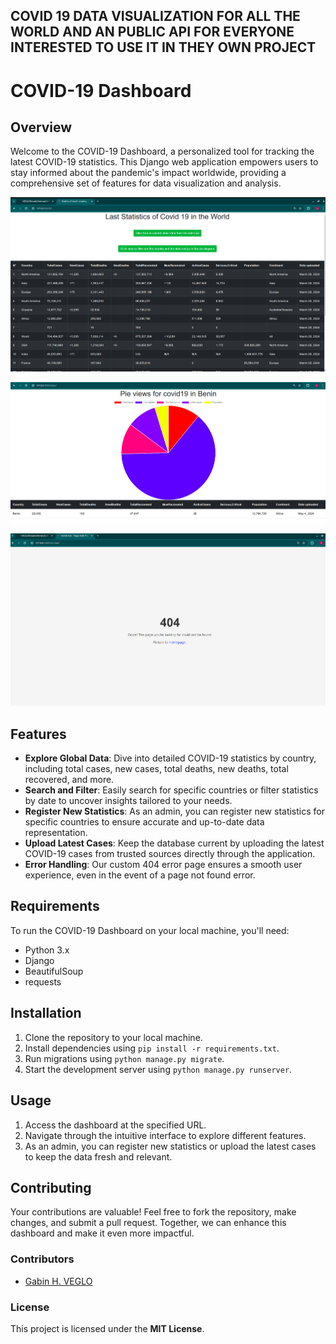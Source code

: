 ## COVID 19 DATA VISUALIZATION FOR ALL THE WORLD AND AN PUBLIC API FOR EVERYONE INTERESTED TO USE IT IN THEY OWN PROJECT

# COVID-19 Dashboard

## Overview
Welcome to the COVID-19 Dashboard, a personalized tool for tracking the latest COVID-19 statistics. This Django web application empowers users to stay informed about the pandemic's impact worldwide, providing a comprehensive set of features for data visualization and analysis.

![](Home_page.png)

![](one_case_filter.png)

![](404_page.png)

## Features
- **Explore Global Data**: Dive into detailed COVID-19 statistics by country, including total cases, new cases, total deaths, new deaths, total recovered, and more.
- **Search and Filter**: Easily search for specific countries or filter statistics by date to uncover insights tailored to your needs.
- **Register New Statistics**: As an admin, you can register new statistics for specific countries to ensure accurate and up-to-date data representation.
- **Upload Latest Cases**: Keep the database current by uploading the latest COVID-19 cases from trusted sources directly through the application.
- **Error Handling**: Our custom 404 error page ensures a smooth user experience, even in the event of a page not found error.

## Requirements
To run the COVID-19 Dashboard on your local machine, you'll need:
- Python 3.x
- Django
- BeautifulSoup
- requests

## Installation
1. Clone the repository to your local machine.
2. Install dependencies using `pip install -r requirements.txt`.
3. Run migrations using `python manage.py migrate`.
4. Start the development server using `python manage.py runserver`.

## Usage
1. Access the dashboard at the specified URL.
2. Navigate through the intuitive interface to explore different features.
3. As an admin, you can register new statistics or upload the latest cases to keep the data fresh and relevant.

## Contributing
Your contributions are valuable! Feel free to fork the repository, make changes, and submit a pull request. Together, we can enhance this dashboard and make it even more impactful.

### **Contributors**
- [Gabin H. VEGLO](https://github.com/VEGLOhouetchenouGABIN/)

### **License**
This project is licensed under the **MIT License**.